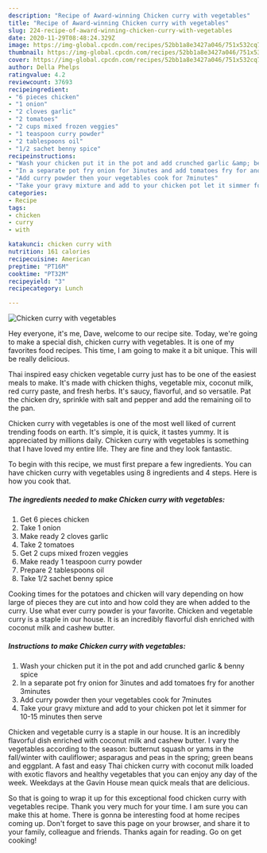 ```yaml
---
description: "Recipe of Award-winning Chicken curry with vegetables"
title: "Recipe of Award-winning Chicken curry with vegetables"
slug: 224-recipe-of-award-winning-chicken-curry-with-vegetables
date: 2020-11-29T08:48:24.329Z
image: https://img-global.cpcdn.com/recipes/52bb1a8e3427a046/751x532cq70/chicken-curry-with-vegetables-recipe-main-photo.jpg
thumbnail: https://img-global.cpcdn.com/recipes/52bb1a8e3427a046/751x532cq70/chicken-curry-with-vegetables-recipe-main-photo.jpg
cover: https://img-global.cpcdn.com/recipes/52bb1a8e3427a046/751x532cq70/chicken-curry-with-vegetables-recipe-main-photo.jpg
author: Della Phelps
ratingvalue: 4.2
reviewcount: 37693
recipeingredient:
- "6 pieces chicken"
- "1 onion"
- "2 cloves garlic"
- "2 tomatoes"
- "2 cups mixed frozen veggies"
- "1 teaspoon curry powder"
- "2 tablespoons oil"
- "1/2 sachet benny spice"
recipeinstructions:
- "Wash your chicken put it in the pot and add crunched garlic &amp; benny spice"
- "In a separate pot fry onion for 3inutes and add tomatoes fry for another 3minutes"
- "Add curry powder then your vegetables cook for 7minutes"
- "Take your gravy mixture and add to your chicken pot let it simmer for 10-15 minutes then serve"
categories:
- Recipe
tags:
- chicken
- curry
- with

katakunci: chicken curry with 
nutrition: 161 calories
recipecuisine: American
preptime: "PT16M"
cooktime: "PT32M"
recipeyield: "3"
recipecategory: Lunch

---
```



![Chicken curry with vegetables](https://img-global.cpcdn.com/recipes/52bb1a8e3427a046/751x532cq70/chicken-curry-with-vegetables-recipe-main-photo.jpg)

Hey everyone, it's me, Dave, welcome to our recipe site. Today, we're going to make a special dish, chicken curry with vegetables. It is one of my favorites food recipes. This time, I am going to make it a bit unique. This will be really delicious.

Thai inspired easy chicken vegetable curry just has to be one of the easiest meals to make. It&#39;s made with chicken thighs, vegetable mix, coconut milk, red curry paste, and fresh herbs. It&#39;s saucy, flavorful, and so versatile. Pat the chicken dry, sprinkle with salt and pepper and add the remaining oil to the pan.

Chicken curry with vegetables is one of the most well liked of current trending foods on earth. It's simple, it is quick, it tastes yummy. It is appreciated by millions daily. Chicken curry with vegetables is something that I have loved my entire life. They are fine and they look fantastic.


To begin with this recipe, we must first prepare a few ingredients. You can have chicken curry with vegetables using 8 ingredients and 4 steps. Here is how you cook that.

<!--inarticleads1-->

##### The ingredients needed to make Chicken curry with vegetables:

1. Get 6 pieces chicken
1. Take 1 onion
1. Make ready 2 cloves garlic
1. Take 2 tomatoes
1. Get 2 cups mixed frozen veggies
1. Make ready 1 teaspoon curry powder
1. Prepare 2 tablespoons oil
1. Take 1/2 sachet benny spice


Cooking times for the potatoes and chicken will vary depending on how large of pieces they are cut into and how cold they are when added to the curry. Use what ever curry powder is your favorite. Chicken and vegetable curry is a staple in our house. It is an incredibly flavorful dish enriched with coconut milk and cashew butter. 

<!--inarticleads2-->

##### Instructions to make Chicken curry with vegetables:

1. Wash your chicken put it in the pot and add crunched garlic &amp; benny spice
1. In a separate pot fry onion for 3inutes and add tomatoes fry for another 3minutes
1. Add curry powder then your vegetables cook for 7minutes
1. Take your gravy mixture and add to your chicken pot let it simmer for 10-15 minutes then serve


Chicken and vegetable curry is a staple in our house. It is an incredibly flavorful dish enriched with coconut milk and cashew butter. I vary the vegetables according to the season: butternut squash or yams in the fall/winter with cauliflower; asparagus and peas in the spring; green beans and eggplant. A fast and easy Thai chicken curry with coconut milk loaded with exotic flavors and healthy vegetables that you can enjoy any day of the week. Weekdays at the Gavin House mean quick meals that are delicious. 

So that is going to wrap it up for this exceptional food chicken curry with vegetables recipe. Thank you very much for your time. I am sure you can make this at home. There is gonna be interesting food at home recipes coming up. Don't forget to save this page on your browser, and share it to your family, colleague and friends. Thanks again for reading. Go on get cooking!
